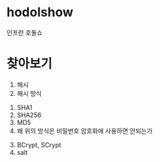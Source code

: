 # hodolshow
인프런 호돌쇼

# 찾아보기
1. 해시
2. 해시 방식
  1) SHA1
  2) SHA256
  3) MD5
  4) 왜 위의 방식은 비밀번호 암호화에 사용하면 안되는가
3. BCrypt, SCrypt
4. salt
